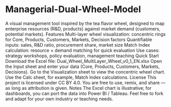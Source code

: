 # Managerial-Dual-Wheel-Model
A visual management tool inspired by the tea flavor wheel, designed to map enterprise resources (R&amp;D, products) against market demand (customers, potential markets). 
Features
Multi-layer wheel visualization: concentric rings for Core, Products, Customers, Markets, Decision factors
Quantifiable inputs: sales, R&D ratio, procurement share, market size
Match Index calculation: resource × demand matching for quick evaluation
Use cases: strategy workshops, policy evaluation, management teaching
Quick Start
Download the Excel file: Dual_Wheel_MultiLayer_Wheel_v0_1_EN.xlsx
Open the Input sheet and enter your data (Core, Products, Customers, Markets, Decisions).
Go to the Visualization sheet to view the concentric wheel chart.
Use the Calc sheet, for example, Match Index calculations.
License
This project is licensed under CC BY 4.0.
You are free to use, remix, and share — as long as attribution is given.
Notes
The Excel chart is illustrative; for dashboards, you can port the data into Power BI / Tableau.
Feel free to fork and adapt for your own industry or teaching needs.
